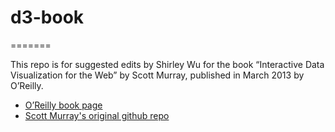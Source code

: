 # d3-book
=======

This repo is for suggested edits by Shirley Wu for the book “Interactive Data Visualization for the Web” by Scott Murray, published in March 2013 by O’Reilly.

- [O’Reilly book page](http://shop.oreilly.com/product/0636920026938.do)
- [Scott Murray's original github repo](https://github.com/alignedleft/d3-book)

